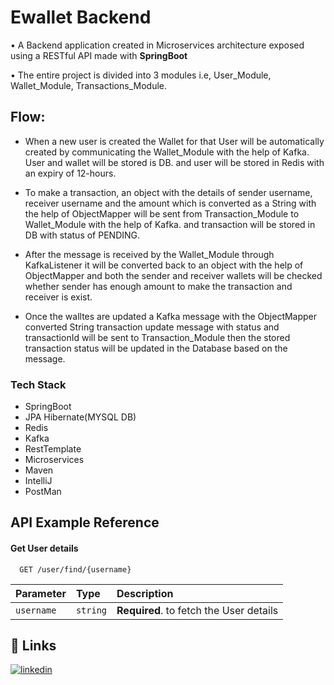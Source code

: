 
# Ewallet Backend

• A Backend application created in Microservices architecture exposed using a RESTful API made with **SpringBoot**

• The entire project is divided into 3 modules i.e, User_Module, Wallet_Module, Transactions_Module.



## Flow:

- When a new user is created the Wallet for that User will be automatically created by communicating the Wallet_Module with the help of Kafka. User and wallet will be stored is DB. and user will be stored in Redis with an expiry of 12-hours.

- To  make a transaction, an object with the details of sender username, receiver username and the amount which is converted as a String with the help of ObjectMapper will be sent from Transaction_Module to Wallet_Module with the help of Kafka. and transaction will be stored in DB with status of PENDING.

- After the message is received by the Wallet_Module through KafkaListener it will be converted back to an object with the help of ObjectMapper and both the sender and receiver wallets will be checked whether sender has enough amount to make the transaction and receiver is exist.

- Once the walltes are updated a Kafka message with the ObjectMapper converted String transaction update message with status and transactionId will be sent to Transaction_Module then the stored transaction status will be updated in the Database based on the message.


### Tech Stack

- SpringBoot
- JPA Hibernate(MYSQL DB)
- Redis
- Kafka
- RestTemplate
- Microservices
- Maven
- IntelliJ
- PostMan


## API Example Reference

#### Get User details

```http
  GET /user/find/{username}
```

| Parameter | Type     | Description                |
| :-------- | :------- | :------------------------- |
| `username` | `string` | **Required**. to fetch the User details |




## 🔗 Links

[![linkedin](https://img.shields.io/badge/linkedin-0A66C2?style=for-the-badge&logo=linkedin&logoColor=white)](https://www.linkedin.com/in/sudheer-geddadi/)

